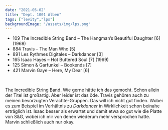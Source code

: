 ```yaml
---
date: "2021-05-02"
title: "Dept. 1001 Alben"
tags: ["levity","lps"]
backgroundImage: "/assets/img/lps.png"
---
```

<!-- Excerpt Start -->
<ul class="no-bullets">
<li>109 The Incredible String Band – The Hangman’s Beautiful Daughter [6] (1968)</li>
<li>884 Travis – The Man Who [5]</li>
<li>891 Les Rythmes Digitales – Darkdancer [3]</li>
<li>165 Isaac Hayes – Hot Buttered Soul [7] (1969)</li>
<li>125 Simon & Garfunkel – Bookends [7]</li>
<li>421 Marvin Gaye – Here, My Dear [6]</li>
</ul>
</br>
<!-- Excerpt End -->

The Incredible String Band. Wie gerne hätte ich das gemocht. Schon allein der Titel ist großartig. Aber leider ist das öde. Travis gehören auch zu meinen bevorzugten Verachte-Gruppen. Das will ich nicht gut finden. Wobei es zum Beispiel im Verhältnis zu *Darkdancer* in Wirklichkeit schon beinahe erträglich ist. Isaac besser als erwartet und damit etwa so gut wie die Platte von S&G, wobei ich mir von denen wiederum mehr versprochen hatte. Marvin schließlich auch nur okay.
